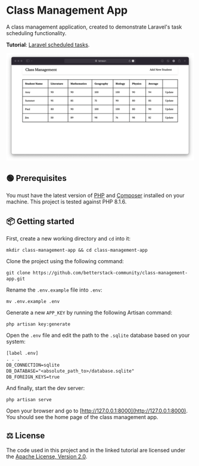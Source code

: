 # Class Management App

A class management application, created to demonstrate Laravel's task scheduling functionality.

**Tutorial**: [Laravel scheduled tasks]().

![Class Management App](screenshot.png)

## 🟢 Prerequisites

You must have the latest version of [PHP](https://www.php.net/) and [Composer](https://getcomposer.org/) installed on your machine. This project is tested against PHP 8.1.6.

## 📦 Getting started

First, create a new working directory and `cd` into it:

```command
mkdir class-management-app && cd class-management-app
```

Clone the project using the following command:

```command
git clone https://github.com/betterstack-community/class-management-app.git
```

Rename the `.env.example` file into `.env`:

```command
mv .env.example .env
```

Generate a new `APP_KEY` by running the following Artisan command:

```command
php artisan key:generate
```

Open the `.env` file and edit the path to the `.sqlite` database based on your system:

```text
[label .env]
. . .
DB_CONNECTION=sqlite
DB_DATABASE="<absolute_path_to>/database.sqlite"
DB_FOREIGN_KEYS=true
```

And finally, start the dev server:

```command
php artisan serve
```

Open your browser and go to [http://127.0.0.1:8000](http://127.0.0.1:8000). You should see the home page of the class management app.

## ⚖ License

The code used in this project and in the linked tutorial are licensed under the [Apache License, Version 2.0](LICENSE).
